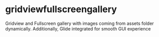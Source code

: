 # gridviewfullscreengallery
Gridview and Fullscreen gallery with images coming from assets folder dynamically. Additionally, Glide integrated for smooth GUI experience
